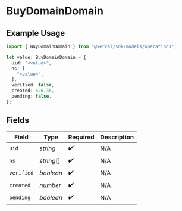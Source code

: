 # BuyDomainDomain

## Example Usage

```typescript
import { BuyDomainDomain } from "@vercel/sdk/models/operations";

let value: BuyDomainDomain = {
  uid: "<value>",
  ns: [
    "<value>",
  ],
  verified: false,
  created: 626.36,
  pending: false,
};
```

## Fields

| Field              | Type               | Required           | Description        |
| ------------------ | ------------------ | ------------------ | ------------------ |
| `uid`              | *string*           | :heavy_check_mark: | N/A                |
| `ns`               | *string*[]         | :heavy_check_mark: | N/A                |
| `verified`         | *boolean*          | :heavy_check_mark: | N/A                |
| `created`          | *number*           | :heavy_check_mark: | N/A                |
| `pending`          | *boolean*          | :heavy_check_mark: | N/A                |